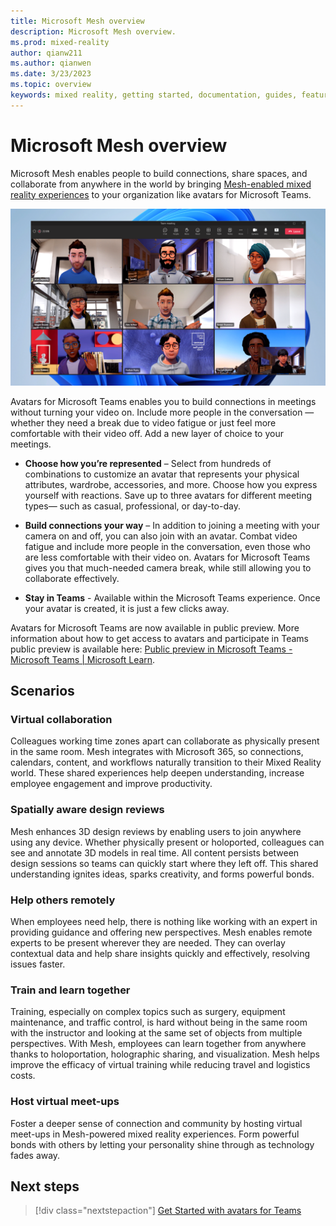 ```yaml
---
title: Microsoft Mesh overview
description: Microsoft Mesh overview.
ms.prod: mixed-reality
author: qianw211
ms.author: qianwen
ms.date: 3/23/2023
ms.topic: overview
keywords: mixed reality, getting started, documentation, guides, features, holograms
---
```


# Microsoft Mesh overview

Microsoft Mesh enables people to build connections, share spaces, and collaborate from anywhere in the world by bringing [Mesh-enabled mixed reality experiences](get-started.md) to your organization like avatars for Microsoft Teams.

![An image of people meeting in Microsoft Teams as avatars.](media/avatars-hero-image.png)

Avatars for Microsoft Teams enables you to build connections in meetings without turning your video on. Include more people in the conversation — whether they need a break due to video fatigue or just feel more comfortable with their video off. Add a new layer of choice to your meetings. 

* **Choose how you’re represented** – Select from hundreds of combinations to customize an avatar that represents your physical attributes, wardrobe, accessories, and more. Choose how you express yourself with reactions. Save up to three avatars for different meeting types— such as casual, professional, or day-to-day. 

* **Build connections your way** – In addition to joining a meeting with your camera on and off, you can also join with an avatar. Combat video fatigue and include more people in the conversation, even those who are less comfortable with their video on. Avatars for Microsoft Teams gives you that much-needed camera break, while still allowing you to collaborate effectively. 

* **Stay in Teams** - Available within the Microsoft Teams experience. Once your avatar is created, it is just a few clicks away.  

Avatars for Microsoft Teams are now available in public preview. More information about how to get access to avatars and participate in Teams public preview is available here:  [Public preview in Microsoft Teams - Microsoft Teams | Microsoft Learn](/microsoftteams/public-preview-doc-updates).

## Scenarios

### **Virtual collaboration**

Colleagues working time zones apart can collaborate as physically present in the same room. Mesh integrates with Microsoft 365, so connections, calendars, content, and workflows naturally transition to their Mixed Reality world. These shared experiences help deepen understanding, increase employee engagement and improve productivity.

### **Spatially aware design reviews**

Mesh enhances 3D design reviews by enabling users to join anywhere using any device. Whether physically present or holoported, colleagues can see and annotate 3D models in real time. All content persists between design sessions so teams can quickly start where they left off. This shared understanding ignites ideas, sparks creativity, and forms powerful bonds.

### **Help others remotely**

When employees need help, there is nothing like working with an expert in providing guidance and offering new perspectives. Mesh enables remote experts to be present wherever they are needed. They can overlay contextual data and help share insights quickly and effectively, resolving issues faster.

### **Train and learn together**

Training, especially on complex topics such as surgery, equipment maintenance, and traffic control, is hard without being in the same room with the instructor and looking at the same set of objects from multiple perspectives. With Mesh, employees can learn together from anywhere thanks to holoportation, holographic sharing, and visualization. Mesh helps improve the efficacy of virtual training while reducing travel and logistics costs.

### **Host virtual meet-ups**

Foster a deeper sense of connection and community by hosting virtual meet-ups in Mesh-powered mixed reality experiences. Form powerful bonds with others by letting your personality shine through as technology fades away.

## Next steps

   > [!div class="nextstepaction"]
   > [Get Started with avatars for Teams](get-started.md)
